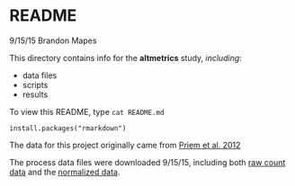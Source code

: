 # README

9/15/15 Brandon Mapes

This directory contains info for the **altmetrics** study, _including_:  

* data files  
* scripts  
* results  

To view this README, type `cat README.md`

```
install.packages("rmarkdown")
```

The data for this project originally came from [Priem et al. 2012](http://arxiv.org/abs/1203.4745)

The process data files were downloaded 9/15/15, including both [raw count data][link1] and the [normalized data][link2].

[link1]:https://raw.githubusercontent.com/jdblischak/r-intermediate-altmetrics/gh-pages/data/counts-raw.txt.gz
[link2]:https://raw.githubusercontent.com/jdblischak/r-intermediate-altmetrics/gh-pages/data/counts-norm.txt.gz